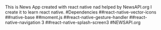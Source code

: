 This is News App created with react native nad helped by NewsAPI.org
I create it to learn react native.
#Dependencies
##react-native-vector-icons
##native-base
##moment.js
##react-native-gesture-handler
##react-native-navigation 3
##react-native-splash-screen3
#NEWSAPI.org
